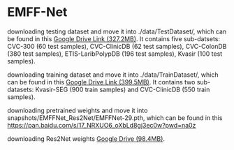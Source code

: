 # EMFF-Net
downloading testing dataset and move it into ./data/TestDataset/, which can be found in this [Google Drive Link (327.2MB)](https://drive.google.com/file/d/1Y2z7FD5p5y31vkZwQQomXFRB0HutHyao/view). It contains five sub-datsets: CVC-300 (60 test samples), CVC-ClinicDB (62 test samples), CVC-ColonDB (380 test samples), ETIS-LaribPolypDB (196 test samples), Kvasir (100 test samples).

downloading training dataset and move it into ./data/TrainDataset/, which can be found in this [Google Drive Link (399.5MB)](https://drive.google.com/file/d/1YiGHLw4iTvKdvbT6MgwO9zcCv8zJ_Bnb/view). It contains two sub-datasets: Kvasir-SEG (900 train samples) and CVC-ClinicDB (550 train samples).

downloading pretrained weights and move it into snapshots/EMFFNet_Res2Net/EMFFNet-29.pth, which can be found in this https://pan.baidu.com/s/17_NRXUO6_oXbLd8gj3ec0w?pwd=na0z 

downloading Res2Net weights [Google Drive (98.4MB)](https://drive.google.com/file/d/1FjXh_YG1hLGPPM6j-c8UxHcIWtzGGau5/view).

